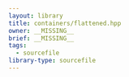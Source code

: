 ```yaml
---
layout: library
title: containers/flattened.hpp
owner: __MISSING__
brief: __MISSING__
tags:
  - sourcefile
library-type: sourcefile
---
```

